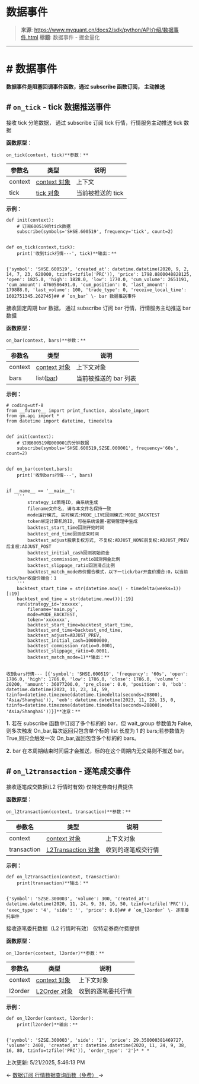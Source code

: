 # 数据事件

> **来源**: https://www.myquant.cn/docs2/sdk/python/API介绍/数据事件.html
> **标题**: 数据事件 - 掘金量化

---

# # 数据事件

**数据事件是阻塞回调事件函数，通过 subscribe 函数订阅， 主动推送**

## # `on_tick` \- tick 数据推送事件

接收 tick 分笔数据， 通过 subscribe 订阅 tick 行情，行情服务主动推送 tick 数据

**函数原型：**
    
    
    on_tick(context, tick)**参数：**

参数名 | 类型 | 说明  
---|---|---  
context | [context 对象](/docs2/sdk/python/变量约定.html#context-上下文对象) | 上下文  
tick | [tick 对象](/docs2/sdk/python/数据结构.html#tick-tick-对象) | 当前被推送的 tick  
  
**示例：**
    
    
    def init(context):
        # 订阅600519的tick数据
        subscribe(symbols='SHSE.600519', frequency='tick', count=2)
    
    
    def on_tick(context,tick):
        print('收到tick行情---', tick)**输出：**
    
    
    {'symbol': 'SHSE.600519', 'created_at': datetime.datetime(2020, 9, 2, 14, 7, 23, 620000, tzinfo=tzfile('PRC')), 'price': 1798.8800048828125, 'open': 1825.0, 'high': 1828.0, 'low': 1770.0, 'cum_volume': 2651191, 'cum_amount': 4760586491.0, 'cum_position': 0, 'last_amount': 179888.0, 'last_volume': 100, 'trade_type': 0, 'receive_local_time': 1602751345.262745}## # `on_bar` \- bar 数据推送事件

接收固定周期 bar 数据， 通过 subscribe 订阅 bar 行情，行情服务主动推送 bar 数据

**函数原型：**
    
    
    on_bar(context, bars)**参数：**

参数名 | 类型 | 说明  
---|---|---  
context | [context 对象](/docs2/sdk/python/变量约定.html#context-上下文对象) | 上下文对象  
bars | list([bar](/docs2/sdk/python/数据结构.html#Bar-Bar对象)) | 当前被推送的 bar 列表  
  
**示例：**
    
    
    # coding=utf-8
    from __future__ import print_function, absolute_import
    from gm.api import *
    from datetime import datetime, timedelta
    
    
    def init(context):
        # 订阅600519和000001的分钟数据
        subscribe(symbols='SHSE.600519,SZSE.000001', frequency='60s', count=2)
    
    
    def on_bar(context,bars):
        print('收到bars行情---', bars)
    
    
    if __name__ == '__main__':
        '''
            strategy_id策略ID, 由系统生成
            filename文件名, 请与本文件名保持一致
            mode运行模式, 实时模式:MODE_LIVE回测模式:MODE_BACKTEST
            token绑定计算机的ID, 可在系统设置-密钥管理中生成
            backtest_start_time回测开始时间
            backtest_end_time回测结束时间
            backtest_adjust股票复权方式, 不复权:ADJUST_NONE前复权:ADJUST_PREV后复权:ADJUST_POST
            backtest_initial_cash回测初始资金
            backtest_commission_ratio回测佣金比例
            backtest_slippage_ratio回测滑点比例
            backtest_match_mode市价撮合模式，以下一tick/bar开盘价撮合:0，以当前tick/bar收盘价撮合：1
        '''
        backtest_start_time = str(datetime.now() - timedelta(weeks=1))[:19]
        backtest_end_time = str(datetime.now())[:19]
        run(strategy_id='xxxxxx',
            filename='main.py',
            mode=MODE_BACKTEST,
            token='xxxxxxx',
            backtest_start_time=backtest_start_time,
            backtest_end_time=backtest_end_time,
            backtest_adjust=ADJUST_PREV,
            backtest_initial_cash=10000000,
            backtest_commission_ratio=0.0001,
            backtest_slippage_ratio=0.0001,
            backtest_match_mode=1)**输出：**
    
    
    收到bars行情--- [{'symbol': 'SHSE.600519', 'frequency': '60s', 'open': 1786.0, 'high': 1786.0, 'low': 1786.0, 'close': 1786.0, 'volume': 20200, 'amount': 36077200.0, 'pre_close': 0.0, 'position': 0, 'bob': datetime.datetime(2023, 11, 23, 14, 59, tzinfo=datetime.timezone(datetime.timedelta(seconds=28800), 'Asia/Shanghai')), 'eob': datetime.datetime(2023, 11, 23, 15, 0, tzinfo=datetime.timezone(datetime.timedelta(seconds=28800), 'Asia/Shanghai'))}]**注意：**

**1.** 若在 subscribe 函数中订阅了多个标的的 bar，但 wait_group 参数值为 False,则多次触发 On_bar,每次返回只包含单个标的 list 长度为 1 的 bars;若参数值为 True,则只会触发一次 On_bar,返回包含多个标的的 bars。

**2.** bar 在本周期结束时间后才会推送，标的在这个周期内无交易则不推送 bar。

## # `on_l2transaction` \- 逐笔成交事件

接收逐笔成交数据(L2 行情时有效) 仅特定券商付费提供

**函数原型：**
    
    
    on_l2transaction(context, transaction)**参数：**

参数名 | 类型 | 说明  
---|---|---  
context | [context 对象](/docs2/sdk/python/变量约定.html#context-上下文对象) | 上下文对象  
transaction | [L2Transaction 对象](/docs2/sdk/python/API介绍/数据事件.html#on-l2transaction-逐笔成交事件) | 收到的逐笔成交行情  
  
**示例：**
    
    
    def on_l2transaction(context, transaction):
        print(transaction)**输出：**
    
    
    {'symbol': 'SZSE.300003', 'volume': 300, 'created_at': datetime.datetime(2020, 11, 24, 9, 38, 16, 50, tzinfo=tzfile('PRC')), 'exec_type': '4', 'side': '', 'price': 0.0}## # `on_l2order` \- 逐笔委托事件

接收逐笔委托数据（L2 行情时有效） 仅特定券商付费提供

**函数原型：**
    
    
    on_l2order(context, l2order)**参数：**

参数名 | 类型 | 说明  
---|---|---  
context | [context 对象](/docs2/sdk/python/变量约定.html#context-上下文对象) | 上下文对象  
l2order | [L2Order 对象](/docs2/sdk/python/数据结构.html#l2order-level2-逐笔委托) | 收到的逐笔委托行情  
  
**示例：**
    
    
    def on_l2order(context, l2order):
        print(l2order)**输出：**
    
    
    {'symbol': 'SZSE.300003', 'side': '1', 'price': 29.350000381469727, 'volume': 2400, 'created_at': datetime.datetime(2020, 11, 24, 9, 38, 16, 80, tzinfo=tzfile('PRC')), 'order_type': '2'}* * *

上次更新: 5/21/2025, 5:46:13 PM

← [ 数据订阅 ](/docs2/sdk/python/API介绍/数据订阅.html) [ 行情数据查询函数（免费） ](/docs2/sdk/python/API介绍/行情数据查询函数（免费）.html) → 

